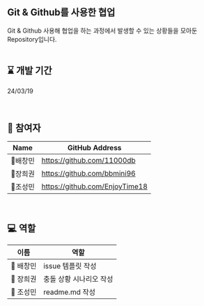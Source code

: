 ## Git & Github를 사용한 협업

 Git & Github 사용해 협업을 하는 과정에서 발생할 수 있는 상황들을 모아둔 Repository입니다.
<br><br>
## :hourglass: 개발 기간
24/03/19
<br>

<br>

## :runner: 참여자
Name|GitHub Address|
|------|---|
|:eagle:배창민|https://github.com/11000db|
|:frog:장희권|https://github.com/bbmini96|
|:teddy_bear:조성민|https://github.com/EnjoyTime18|

<br>

## 💻 역할
| 이름     | 역할                  |
|---------|----------------------|
| :eagle: 배창민 | issue 템플릿 작성  |
| :frog: 장희권  | 충돌 상황 시나리오 작성 |
| :teddy_bear: 조성민 | readme.md 작성   |
